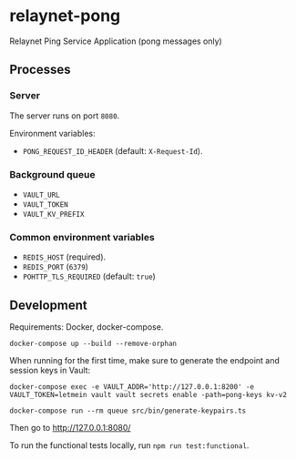# relaynet-pong
Relaynet Ping Service Application (pong messages only)

## Processes

### Server

The server runs on port `8080`.

Environment variables:

- `PONG_REQUEST_ID_HEADER` (default: `X-Request-Id`).

### Background queue

- `VAULT_URL`
- `VAULT_TOKEN`
- `VAULT_KV_PREFIX`

### Common environment variables

- `REDIS_HOST` (required).
- `REDIS_PORT` (`6379`)
- `POHTTP_TLS_REQUIRED` (default: `true`)

## Development

Requirements: Docker, docker-compose.

```
docker-compose up --build --remove-orphan
```

When running for the first time, make sure to generate the endpoint and session keys in Vault:

```
docker-compose exec -e VAULT_ADDR='http://127.0.0.1:8200' -e VAULT_TOKEN=letmein vault vault secrets enable -path=pong-keys kv-v2

docker-compose run --rm queue src/bin/generate-keypairs.ts
```

Then go to http://127.0.0.1:8080/

To run the functional tests locally, run `npm run test:functional`.
